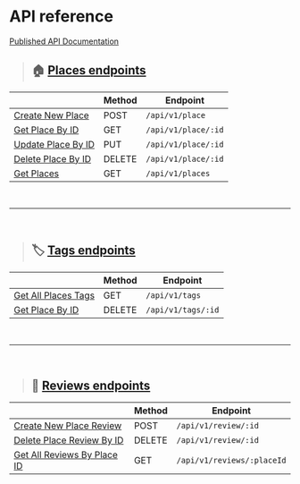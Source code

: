 # API reference
[Published API Documentation](https://documenter.getpostman.com/view/3992616/Tzm6jv1Y)

> ## 🏠 [Places endpoints](./places.md)

|                                                               | Method | Endpoint            |
| ------------------------------------------------------------- | ------ | ------------------- |
| [Create New Place](./places.md#post---create-new-place)       | POST   | `/api/v1/place`     |
| [Get Place By ID](./places.md#get---place-by-id)              | GET    | `/api/v1/place/:id` |
| [Update Place By ID](./places.md#put---update-place-by-id)    | PUT    | `/api/v1/place/:id` |
| [Delete Place By ID](./places.md#delete---delete-place-by-id) | DELETE | `/api/v1/place/:id` |
| [Get Places](./places.md#get---get-places)                    | GET    | `/api/v1/places`    |

&nbsp;

---

&nbsp;

> ## 🏷 [Tags endpoints](./tags.md)

|                                                            | Method | Endpoint           |
| ---------------------------------------------------------- | ------ | ------------------ |
| [Get All Places Tags](./tags.md#get---get-all-places-tags) | GET    | `/api/v1/tags`     |
| [Get Place By ID](./tags.md#delete---delete-tag-by-id)     | DELETE | `/api/v1/tags/:id` |

&nbsp;

---

&nbsp;

> ## 📝 [Reviews endpoints](./reviews.md)

|                                                                               | Method | Endpoint                   |
| ----------------------------------------------------------------------------- | ------ | -------------------------- |
| [Create New Place Review](./reviews.md#post---create-new-place-review)        | POST   | `/api/v1/review/:id`       |
| [Delete Place Review By ID](./reviews.md#delete---delete-place-review-by-id)  | DELETE | `/api/v1/review/:id`       |
| [Get All Reviews By Place ID](./reviews.md#get---get-all-reviews-by-place-id) | GET    | `/api/v1/reviews/:placeId` |

